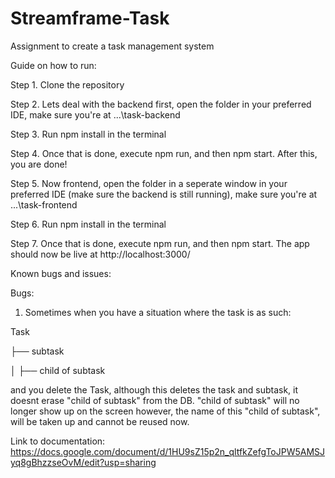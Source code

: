 # Streamframe-Task
 Assignment to create a task management system


Guide on how to run:

Step 1. Clone the repository

Step 2. Lets deal with the backend first, open the folder in your preferred IDE, make sure you're at ...\task-backend

Step 3. Run npm install in the terminal

Step 4. Once that is done, execute npm run, and then npm start. After this, you are done!

Step 5. Now frontend, open the folder in a seperate window in your preferred IDE (make sure the backend is still running), make sure you're at ...\task-frontend

Step 6. Run npm install in the terminal

Step 7. Once that is done, execute npm run, and then npm start. The app should now be live at http://localhost:3000/






Known bugs and issues: 

Bugs:
1. Sometimes when you have a situation where the task is as such: 

Task

├── subtask

│   ├── child of subtask

and you delete the Task, although this deletes the task and subtask, it doesnt erase "child of subtask" from the DB. "child of subtask" will no longer show up on the screen however, the name of this "child of subtask", will be taken up and cannot be reused now. 



Link to documentation: https://docs.google.com/document/d/1HU9sZ15p2n_qltfkZefgToJPW5AMSJyq8gBhzzseOvM/edit?usp=sharing





